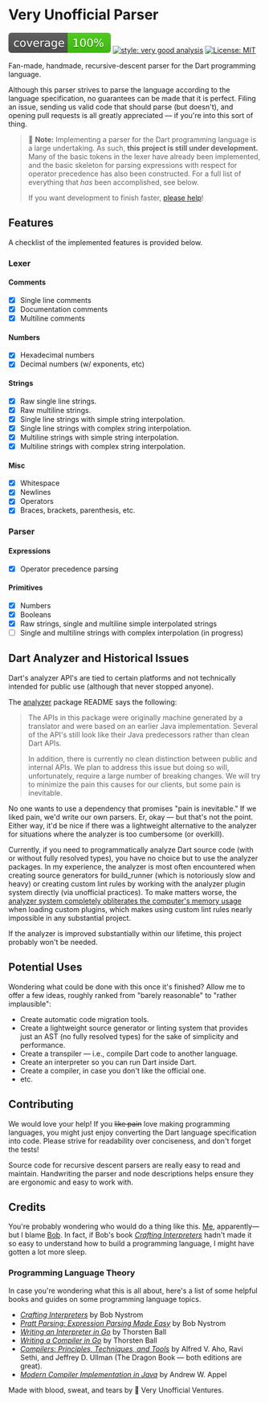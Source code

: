 # Very Unofficial Parser

![Coverage][coverage-badge] [![style: very good analysis][very_good_analysis_badge]][very_good_analysis_link] [![License: MIT][license_badge]][license_link]

Fan-made, handmade, recursive-descent parser for the Dart programming language.

Although this parser strives to parse the language according to the language specification, no guarantees can be made that it is perfect. Filing an issue, sending us valid code that should parse (but doesn't), and opening pull requests is all greatly appreciated — if you're into this sort of thing.

> 👷 **Note:** Implementing a parser for the Dart programming language is a large undertaking. As such, **this project is still under development.** Many of the basic tokens in the lexer have already been implemented, and the basic skeleton for parsing expressions with respect for operator precedence has also been constructed. For a full list of everything that *has* been accomplished, see below.
>
> If you want development to finish faster, [please help](#contributing)!

## Features

A checklist of the implemented features is provided below.

### Lexer

#### Comments 

- [x] Single line comments
- [x] Documentation comments
- [x] Multiline comments

#### Numbers

- [x] Hexadecimal numbers
- [x] Decimal numbers (w/ exponents, etc)

#### Strings

- [x] Raw single line strings.
- [x] Raw multiline strings.
- [x] Single line strings with simple string interpolation.
- [x] Single line strings with complex string interpolation.
- [x] Multiline strings with simple string interpolation.
- [x] Multiline strings with complex string interpolation.

#### Misc

- [x] Whitespace
- [x] Newlines  
- [x] Operators
- [x] Braces, brackets, parenthesis, etc.

### Parser

#### Expressions

- [x] Operator precedence parsing

#### Primitives

- [x] Numbers
- [x] Booleans
- [x] Raw strings, single and multiline simple interpolated strings
- [ ] Single and multiline strings with complex interpolation (in progress)

## Dart Analyzer and Historical Issues 

Dart's analyzer API's are tied to certain platforms and not technically intended for public use (although that never stopped anyone).

The [analyzer] package README says the following:

> The APIs in this package were originally machine generated by a translator and were based on an earlier Java implementation. Several of the API's still look like their Java predecessors rather than clean Dart APIs.
>
> In addition, there is currently no clean distinction between public and internal APIs. We plan to address this issue but doing so will, unfortunately, require a large number of breaking changes. We will try to minimize the pain this causes for our clients, but some pain is inevitable.

No one wants to use a dependency that promises "pain is inevitable." If we liked pain, we'd write our own parsers. Er, okay — but that's not the point. Either way, it'd be nice if there was a lightweight alternative to the analyzer for situations where the analyzer is too cumbersome (or overkill).

Currently, if you need to programmatically analyze Dart source code (with or without fully resolved types), you have no choice but to use the analyzer packages. In my experience, the analyzer is most often encountered when creating source generators for build_runner (which is notoriously slow and heavy) or creating custom lint rules by working with the analyzer plugin system directly (via unofficial practices). To make matters worse, the [analyzer system completely obliterates the computer's memory usage][analyzer-memory-usage] when loading custom plugins, which makes using custom lint rules nearly impossible in any substantial project.

If the analyzer is improved substantially within our lifetime, this project probably won't be needed.

## Potential Uses

Wondering what could be done with this once it's finished? Allow me to offer a few ideas, roughly ranked from "barely reasonable" to "rather implausible":

- Create automatic code migration tools.
- Create a lightweight source generator or linting system that provides just an AST (no fully resolved types) for the sake of simplicity and performance. 
- Create a transpiler — i.e., compile Dart code to another language.
- Create an interpreter so you can run Dart inside Dart.
- Create a compiler, in case you don't like the official one.
- etc.

## Contributing

We would love your help! If you ~~like pain~~ love making programming languages, you might just enjoy converting the Dart language specification into code. Please strive for readability over conciseness, and don't forget the tests!

Source code for recursive descent parsers are really easy to read and maintain. Handwriting the parser and node descriptions helps ensure they are ergonomic and easy to work with. 

## Credits

You're probably wondering who would do a thing like this. [Me][me], apparently—but I blame [Bob][bob]. In fact, if Bob's book _[Crafting Interpreters][crafting-interpreters]_ hadn't made it so easy to understand how to build a programming language, I might have gotten a lot more sleep. 

### Programming Language Theory

In case you're wondering what this is all about, here's a list of some helpful books and guides on some programming language topics.

- *[Crafting Interpreters][crafting-interpreters]* by Bob Nystrom
- *[Pratt Parsing: Expression Parsing Made Easy][pratt]* by Bob Nystrom
- *[Writing an Interpreter in Go][go-interpreter]* by Thorsten Ball
- *[Writing a Compiler in Go][go-compiler]* by Thorsten Ball
- *[Compilers: Principles, Techniques, and Tools][compilers]* by Alfred V. Aho, Ravi Sethi, and Jeffrey D. Ullman (The Dragon Book — both editions are great).
- *[Modern Compiler Implementation in Java][modern-compilers]* by Andrew W. Appel

Made with blood, sweat, and tears by 🐴 Very Unofficial Ventures.

<!-- Links -->

[coverage-badge]: coverage_badge.svg
[very_good_analysis_badge]: https://img.shields.io/badge/style-very_good_analysis-B22C89.svg
[very_good_analysis_link]: https://pub.dev/packages/very_good_analysis
[license_badge]: https://img.shields.io/badge/license-MIT-blue.svg
[license_link]: https://opensource.org/licenses/MIT
[me]: https://twitter.com/joannanyana
[bob]: https://twitter.com/munificentbob
[analyzer]: https://pub.dev/packages/analyzer
[analyzer-memory-usage]: https://github.com/dart-lang/sdk/issues/41793#issuecomment-1245676484
[crafting-interpreters]: http://craftinginterpreters.com/
[pratt]: https://journal.stuffwithstuff.com/2011/03/19/pratt-parsers-expression-parsing-made-easy/
[go-interpreter]: https://www.amazon.com/Writing-Interpreter-Go-Thorsten-Ball/dp/3982016118/
[go-compiler]: https://www.amazon.com/Writing-Compiler-Go-Thorsten-Ball/dp/398201610X/
[compilers]: https://www.amazon.com/Compilers-Principles-Techniques-Alfred-Aho/dp/0201100886/
[modern-compilers]: https://www.amazon.com/Modern-Compiler-Implementation-Andrew-Appel/dp/052182060X

